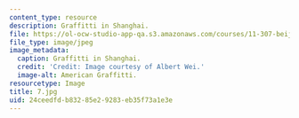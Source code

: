 ```yaml
---
content_type: resource
description: Graffitti in Shanghai.
file: https://ol-ocw-studio-app-qa.s3.amazonaws.com/courses/11-307-beijing-urban-design-studio-summer-2006/24ceedfdb83285e29283eb35f73a1e3e_7.jpg
file_type: image/jpeg
image_metadata:
  caption: Graffitti in Shanghai.
  credit: 'Credit: Image courtesy of Albert Wei.'
  image-alt: American Graffitti.
resourcetype: Image
title: 7.jpg
uid: 24ceedfd-b832-85e2-9283-eb35f73a1e3e
---
```

